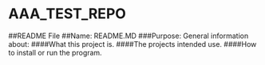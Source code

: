 # AAA_TEST_REPO

##README File
##Name: README.MD
###Purpose: General information about:
	####What this project is.
	####The projects intended use.
	####How to install or run the program.
